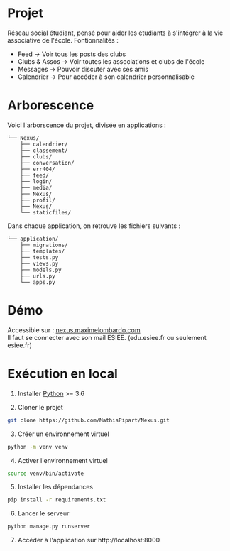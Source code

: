 # Projet 

Réseau social étudiant, pensé pour aider les étudiants à s'intégrer à la vie associative de l'école.
Fontionnalités : 
  - Feed -> Voir tous les posts des clubs
  - Clubs & Assos -> Voir toutes les associations et clubs de l'école
  - Messages -> Pouvoir discuter avec ses amis
  - Calendrier -> Pour accéder à son calendrier personnalisable

# Arborescence
Voici l'arborscence du projet, divisée en applications :  
```
└── Nexus/
    ├── calendrier/
    ├── classement/
    ├── clubs/
    ├── conversation/
    ├── err404/
    ├── feed/
    ├── login/
    ├── media/
    ├── Nexus/
    ├── profil/
    ├── Nexus/
    └── staticfiles/
```

Dans chaque application, on retrouve les fichiers suivants :  
```
└── application/
    ├── migrations/
    ├── templates/
    ├── tests.py
    ├── views.py
    ├── models.py
    ├── urls.py
    └── apps.py
```

# Démo
Accessible sur : [nexus.maximelombardo.com](https://nexus.maximelombardo.com)  
Il faut se connecter avec son mail ESIEE. (edu.esiee.fr ou seulement esiee.fr)

# Exécution en local
1. Installer [Python](https://www.python.org/) >= 3.6

2. Cloner le projet
```bash
git clone https://github.com/MathisPipart/Nexus.git
```
3. Créer un environnement virtuel
```bash
python -m venv venv
```
4. Activer l'environnement virtuel
```bash
source venv/bin/activate
```
5. Installer les dépendances
```bash
pip install -r requirements.txt
```
6. Lancer le serveur
```bash
python manage.py runserver
```
7. Accéder à l'application sur http://localhost:8000

